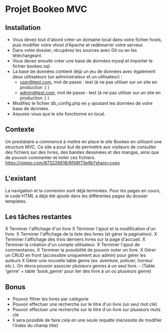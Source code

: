 # Projet Bookeo MVC
## Installation
* Vous devez tout d'abord créer un domaine local dans votre fichier hosts, puis modifier votre vhost d'Apache et redémarrer votre serveur.
* Dans votre dossier, récupérez les sources avec Git ou en les téléchargeant.
* Vous devez ensuite créer une base de données mysql et importer le fichier bookeo.sql.
* La base de données contient déjà un jeu de données avec également deux utilisateurs (un administrateur et un utilisateur) :
    * user@test.com, mot de passe : test (à ne pas utiliser sur un site en production :) )
    * admin@test.com, mot de passe : test (à ne pas utiliser sur un site en production :) )
* Modifiez le fichier db_config.php en y ajoutant les données de votre base de données.
* Assurez-vous que le site fonctionne en local.

## Contexte
Un prestataire a commencé à mettre en place le site Bookeo en utilisant une structure MVC. Ce site a pour but de permettre aux visiteurs de consulter des fichiers sur des livres, des bandes dessinées et des mangas, ainsi que de pouvoir commenter et noter ces fichiers.
https://vimeo.com/873226618/6f08f73e9b?share=copy

## L'existant
La navigation et la connexion sont déjà terminées. Pour les pages en cours, le code HTML a déjà été ajouté dans les différentes pages du dossier templates.

## Les tâches restantes
X Terminer l'affichage d'un livre
X Terminer l'ajout et la modification d'un livre.
X Terminer l'affichage de la liste des livres (et gérer la pagination).
X Terminer l'affichage des trois derniers livres sur la page d'accueil.
X Terminer la création d'un compte utilisateur.
X Terminer l'ajout de commentaires.
X Terminer la possibilité de pouvoir noter un livre.
X Gérer un CRUD en front (accessible uniquement aux admin) pour gérer les auteurs
X Gérer une nouvelle table genre (ex: aventure, policier, horreur etc.). On devra pouvoir associer plusieurs genres à un seul livre.
	- (Table 'genre' + table 'book_genre' pour lier des livre à un ou plusieurs genre)

## Bonus
* Pouvoir filtrer les livres par catégorie
* Pouvoir effectuer une recherche sur le titre d'un livre (un seul mot clé)
* Pouvoir effectuer une recherche sur le titre d'un livre sur plusieurs mots clé
* Il sera possible de faire cela en une seule requête (nécessite de modifier l'index du champ title)
